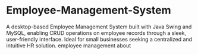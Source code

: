 # Employee-Management-System
A desktop-based Employee Management System built with Java Swing and MySQL, enabling CRUD operations on employee records through a sleek, user-friendly interface. Ideal for small businesses seeking a centralized and intuitive HR solution. employee management about
